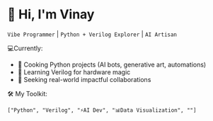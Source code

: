 # 👋 Hi, I'm Vinay 

`Vibe Programmer` | `Python + Verilog Explorer` | `AI Artisan`

💻Currently:
- 🐍 Cooking Python projects (AI bots, generative art, automations)  
- 🔌 Learning Verilog for hardware magic  
- 🤝 Seeking real-world impactful collaborations  

🛠️ My Toolkit:
```
["Python", "Verilog", "⚡AI Dev", "📊Data Visualization", ""]
